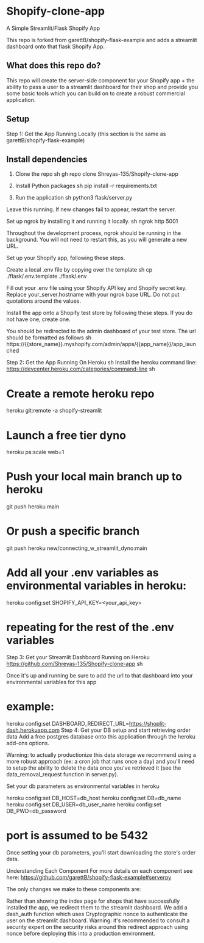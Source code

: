 # Shopify-clone-app
A Simple Streamlit/Flask Shopify App

This repo is forked from garettB/shopify-flask-example and adds a streamlit dashboard onto that flask Shopify App.

## What does this repo do?
This repo will create the server-side component for your Shopify app + the ability to pass a user to a streamlit dashboard for their shop and provide you some basic tools which you can build on to create a robust commercial application.

## Setup
Step 1: Get the App Running Locally
(this section is the same as garettB/shopify-flask-example)

## Install dependencies
1. Clone the repo
    sh 
      gh repo clone Shreyas-135/Shopify-clone-app
    
2. Install Python packages
    sh
      pip install -r requirements.txt
    
3. Run the application
    sh
      python3 flask/server.py
   
Leave this running. If new changes fail to appear, restart the server.

Set up ngrok by installing it and running it locally.
sh
  ngrok http 5001

Throughout the development process, ngrok should be running in the background. You will not need to restart this, as you will generate a new URL.

Set up your Shopify app, following these steps.

Create a local .env file by copying over the template
sh
  cp ./flask/.env.template ./flask/.env

Fill out your .env file using your Shopify API key and Shopify secret key. 
Replace your_server.hostname with your ngrok base URL.
Do not put quotations around the values.

Install the app onto a Shopify test store by following these steps. If you do not have one, create one.

You should be redirected to the admin dashboard of your test store. The url should be formatted as follows
sh
  https://{{store_name}}.myshopify.com/admin/apps/{{app_name}}/app_launched

Step 2: Get the App Running On Heroku
sh
  Install the heroku command line: https://devcenter.heroku.com/categories/command-line
sh
  # Create a remote heroku repo
  heroku git:remote -a shopify-streamlit
  # Launch a free tier dyno
  heroku ps:scale web=1
  # Push your local main branch up to heroku
  git push heroku main
  # Or push a specific branch
  git push heroku new/connecting_w_streamlit_dyno:main
  # Add all your .env variables as environmental variables in heroku:
  heroku config:set SHOPIFY_API_KEY=<your_api_key>
  # repeating for the rest of the .env variables
  Step 3: Get your Streamlit Dashboard Running on Heroku
  https://github.com/Shreyas-135/Shopify-clone-app
sh

Once it's up and running be sure to add the url to that dashboard into your environmental variables for this app

# example:
heroku config:set DASHBOARD_REDIRECT_URL=https://shoplit-dash.herokuapp.com
Step 4: Get your DB setup and start retrieving order data
Add a free postgres database onto this application through the heroku add-ons options.

Warning: to actually productionize this data storage we recommend using a more robust approach (ex: a cron job that runs once a day) and you'll need to setup the ability to delete the data once you've retrieved it (see the data_removal_request function in server.py).

Set your db parameters as environmental variables in heroku

heroku config:set DB_HOST=db_host
heroku config:set DB=db_name
heroku config:set DB_USER=db_user_name
heroku config:set DB_PWD=db_password

# port is assumed to be 5432
Once setting your db parameters, you'll start downloading the store's order data.

Understanding Each Component
For more details on each component see here: https://github.com/garettB/shopify-flask-example#serverpy

The only changes we make to these components are:

Rather than showing the index page for shops that have successfully installed the app, we redirect them to the streamlit dashboard.
We add a dash_auth function which uses Cryptographic nonce to authenticate the user on the streamlit dashboard.
Warning: it's recommended to consult a security expert on the security risks around this redirect approach using nonce before deploying this into a production environment.
